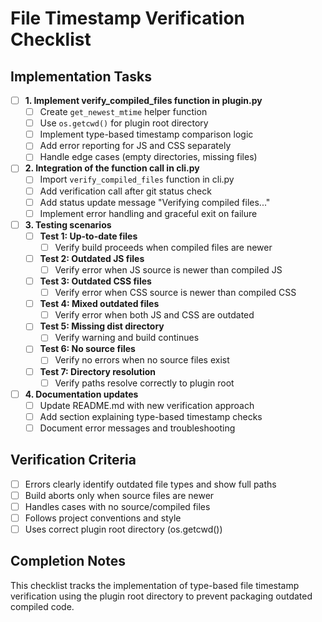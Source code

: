 # File Timestamp Verification Checklist

## Implementation Tasks

- [ ] **1. Implement verify_compiled_files function in plugin.py**
  - [ ] Create `get_newest_mtime` helper function
  - [ ] Use `os.getcwd()` for plugin root directory
  - [ ] Implement type-based timestamp comparison logic
  - [ ] Add error reporting for JS and CSS separately
  - [ ] Handle edge cases (empty directories, missing files)

- [ ] **2. Integration of the function call in cli.py**
  - [ ] Import `verify_compiled_files` function in cli.py
  - [ ] Add verification call after git status check
  - [ ] Add status update message "Verifying compiled files..."
  - [ ] Implement error handling and graceful exit on failure

- [ ] **3. Testing scenarios**
  - [ ] **Test 1: Up-to-date files**
    - [ ] Verify build proceeds when compiled files are newer
  - [ ] **Test 2: Outdated JS files**
    - [ ] Verify error when JS source is newer than compiled JS
  - [ ] **Test 3: Outdated CSS files**
    - [ ] Verify error when CSS source is newer than compiled CSS
  - [ ] **Test 4: Mixed outdated files**
    - [ ] Verify error when both JS and CSS are outdated
  - [ ] **Test 5: Missing dist directory**
    - [ ] Verify warning and build continues
  - [ ] **Test 6: No source files**
    - [ ] Verify no errors when no source files exist
  - [ ] **Test 7: Directory resolution**
    - [ ] Verify paths resolve correctly to plugin root

- [ ] **4. Documentation updates**
  - [ ] Update README.md with new verification approach
  - [ ] Add section explaining type-based timestamp checks
  - [ ] Document error messages and troubleshooting

## Verification Criteria
- [ ] Errors clearly identify outdated file types and show full paths
- [ ] Build aborts only when source files are newer
- [ ] Handles cases with no source/compiled files
- [ ] Follows project conventions and style
- [ ] Uses correct plugin root directory (os.getcwd())

## Completion Notes
This checklist tracks the implementation of type-based file timestamp verification using the plugin root directory to prevent packaging outdated compiled code.
